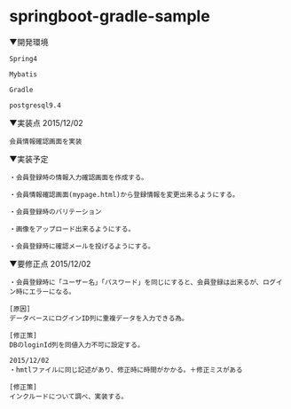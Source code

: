 # springboot-gradle-sample

▼開発環境

	Spring4
	
	Mybatis
	
	Gradle
	
	postgresql9.4

▼実装点
2015/12/02

	会員情報確認画面を実装

▼実装予定

	・会員登録時の情報入力確認画面を作成する。
	
	・会員情報確認画面(mypage.html)から登録情報を変更出来るようにする。
	
	・会員登録時のバリテーション
	
	・画像をアップロード出来るようにする。
	
	・会員登録時に確認メールを投げるようにする。

▼要修正点
2015/12/02

	・会員登録時に「ユーザー名」「パスワード」を同じにすると、会員登録は出来るが、ログイン時にエラーになる。
	
	[原因]
	データベースにログインID列に重複データを入力できる為。
	
	[修正策]
	DBのloginId列を同値入力不可に設定する。
	
	2015/12/02
	・hmtlファイルに同じ記述があり、修正時に時間がかかる。＋修正ミスがある
	
	[修正策]
	インクルードについて調べ、実装する。
